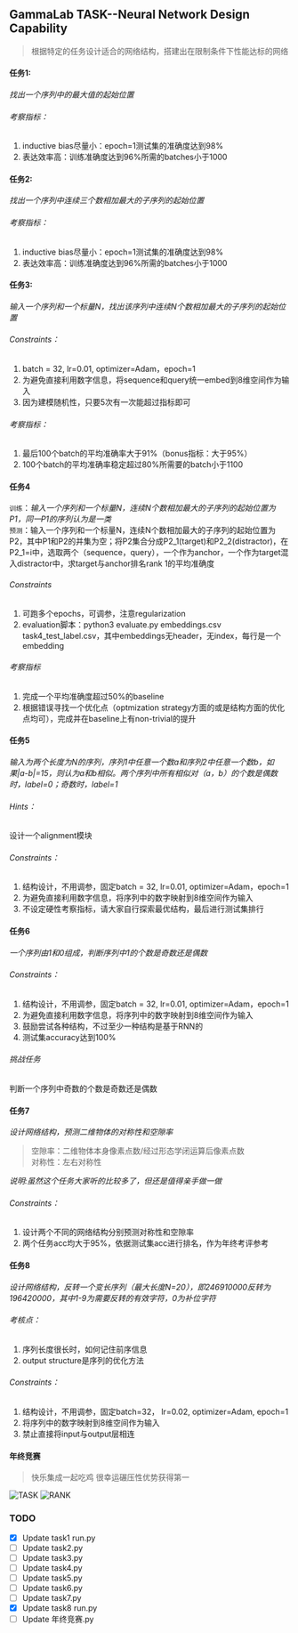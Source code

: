 ## GammaLab TASK--Neural Network Design Capability
>  根据特定的任务设计适合的网络结构，搭建出在限制条件下性能达标的网络

#### 任务1:  
_找出一个序列中的最大值的起始位置_

###### 考察指标：
1. inductive bias尽量小：epoch=1测试集的准确度达到98%
2. 表达效率高：训练准确度达到96%所需的batches小于1000

#### 任务2:
_找出一个序列中连续三个数相加最大的子序列的起始位置_  

###### 考察指标：
1. inductive bias尽量小：epoch=1测试集的准确度达到98%
2. 表达效率高：训练准确度达到96%所需的batches小于1000


#### 任务3:
_输入一个序列和一个标量N，找出该序列中连续N个数相加最大的子序列的起始位置_

###### Constraints：
1. batch = 32, lr=0.01, optimizer=Adam，epoch=1
2. 为避免直接利用数字信息，将sequence和query统一embed到8维空间作为输入
3. 因为建模随机性，只要5次有一次能超过指标即可

###### 考察指标：
1. 最后100个batch的平均准确率大于91%（bonus指标：大于95%）
2. 100个batch的平均准确率稳定超过80%所需要的batch小于1100

#### 任务4  
`训练`：_输入一个序列和一个标量N，连续N个数相加最大的子序列的起始位置为P1，同一P1的序列认为是一类_  
`预测`：输入一个序列和一个标量N，连续N个数相加最大的子序列的起始位置为P2，其中P1和P2的并集为空；将P2集合分成P2_1(target)和P2_2(distractor)，在P2_1=i中，选取两个（sequence，query），一个作为anchor，一个作为target混入distractor中，求target与anchor排名rank 1的平均准确度

###### Constraints
1. 可跑多个epochs，可调参，注意regularization
2. evaluation脚本：python3 evaluate.py embeddings.csv task4_test_label.csv，其中embeddings无header，无index，每行是一个embedding

###### 考察指标
1. 完成一个平均准确度超过50%的baseline
2. 根据错误寻找一个优化点（optmization strategy方面的或是结构方面的优化点均可），完成并在baseline上有non-trivial的提升

#### 任务5
_输入为两个长度为N的序列，序列1中任意一个数a和序列2中任意一个数b，如果|a-b|=15，则认为a和b相似。两个序列中所有相似对（a，b）的个数是偶数时，label=0；奇数时，label=1_

###### Hints：
设计一个alignment模块

###### Constraints：
1. 结构设计，不用调参，固定batch = 32, lr=0.01, optimizer=Adam，epoch=1
2. 为避免直接利用数字信息，将序列中的数字映射到8维空间作为输入
3. 不设定硬性考察指标，请大家自行探索最优结构，最后进行测试集排行

#### 任务6
_一个序列由1和0组成，判断序列中1的个数是奇数还是偶数_

###### Constraints：
1. 结构设计，不用调参，固定batch = 32, lr=0.01, optimizer=Adam，epoch=1
2. 为避免直接利用数字信息，将序列中的数字映射到8维空间作为输入
3. 鼓励尝试各种结构，不过至少一种结构是基于RNN的
4. 测试集accuracy达到100%

###### 挑战任务
判断一个序列中奇数的个数是奇数还是偶数

#### 任务7
_设计网络结构，预测二维物体的对称性和空隙率_
>空隙率：二维物体本身像素点数/经过形态学闭运算后像素点数  
>对称性：左右对称性

_说明:虽然这个任务大家听的比较多了，但还是值得亲手做一做_

###### Constraints：
1. 设计两个不同的网络结构分别预测对称性和空隙率
2. 两个任务acc均大于95%，依据测试集acc进行排名，作为年终考评参考

#### 任务8
_设计网络结构，反转一个变长序列（最大长度N=20），即246910000反转为196420000，其中1-9为需要反转的有效字符，0为补位字符_

###### 考核点：
1. 序列长度很长时，如何记住前序信息
2. output structure是序列的优化方法

###### Constraints：
1. 结构设计，不用调参，固定batch=32， lr=0.02, optimizer=Adam, epoch=1
2. 将序列中的数字映射到8维空间作为输入
3. 禁止直接将input与output层相连

#### 年终竞赛
> 快乐集成一起吃鸡 很幸运碾压性优势获得第一

![TASK](./pic/detail.png)
![RANK](./pic/clf.png)


### TODO
- [x] Update task1 run.py <model> <summary> 
- [ ] Update task2.py
- [ ] Update task3.py
- [ ] Update task4.py
- [ ] Update task5.py
- [ ] Update task6.py
- [ ] Update task7.py
- [x] Update task8 run.py
- [ ] Update 年终竞赛.py
